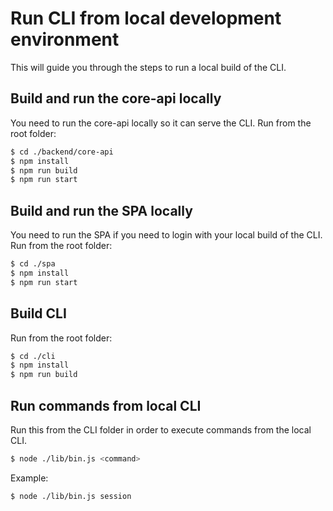 # Run CLI from local development environment

This will guide you through the steps to run a local build of the CLI.

## Build and run the core-api locally

You need to run the core-api locally so it can serve the CLI. Run from the root folder:

```bash
$ cd ./backend/core-api
$ npm install
$ npm run build
$ npm run start
```

## Build and run the SPA locally

You need to run the SPA if you need to login with your local build of the CLI. Run from the root folder:

```bash
$ cd ./spa
$ npm install
$ npm run start
```

## Build CLI

Run from the root folder:

```bash
$ cd ./cli
$ npm install
$ npm run build
```

## Run commands from local CLI

Run this from the CLI folder in order to execute commands from the local CLI.

```bash
$ node ./lib/bin.js <command>
```

Example:

```bash
$ node ./lib/bin.js session
```
